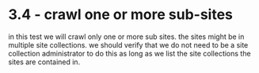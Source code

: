 # 3.4 - crawl one or more sub-sites

in this test we will crawl only one or more sub sites. the sites might be in multiple site collections.  we should verify that we do not
need to be a site collection administrator to do this as long as we list the site collections the sites are contained in.

